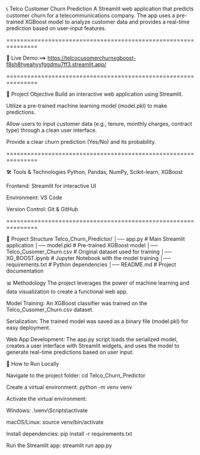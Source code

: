 📞 Telco Customer Churn Prediction
A Streamlit web application that predicts customer churn for a telecommunications company. The app uses a pre-trained XGBoost model to analyze customer data and provides a real-time prediction based on user-input features.

===============================================================

🚀 Live Demo:==> https://telcocusomerchurnxgboost-f8sh8hyeahyyfggdmu7ff3.streamlit.app/

===============================================================

📌 Project Objective
Build an interactive web application using Streamlit.

Utilize a pre-trained machine learning model (model.pkl) to make predictions.

Allow users to input customer data (e.g., tenure, monthly charges, contract type) through a clean user interface.

Provide a clear churn prediction (Yes/No) and its probability.

===============================================================

🛠️ Tools & Technologies
Python, Pandas, NumPy, Scikit-learn, XGBoost

Frontend: Streamlit for interactive UI

Environment: VS Code

Version Control: Git & GitHub

===============================================================

📂 Project Structure
Telco_Churn_Predictor/
│── app.py                 # Main Streamlit application
│── model.pkl              # Pre-trained XGBoost model
│── Telco_Cusomer_Churn.csv # Original dataset used for training
│── XG_BOOST.ipynb         # Jupyter Notebook with the model training
│── requirements.txt       # Python dependencies
│── README.md              # Project documentation

📊 Methodology
The project leverages the power of machine learning and data visualization to create a functional web app.

Model Training: An XGBoost classifier was trained on the Telco_Cusomer_Churn.csv dataset.

Serialization: The trained model was saved as a binary file (model.pkl) for easy deployment.

Web App Development: The app.py script loads the serialized model, creates a user interface with Streamlit widgets, and uses the model to generate real-time predictions based on user input.

🚀 How to Run Locally

Navigate to the project folder: cd Telco_Churn_Predictor

Create a virtual environment: python -m venv venv

Activate the virtual environment:

Windows: .\venv\Scripts\activate

macOS/Linux: source venv/bin/activate

Install dependencies: pip install -r requirements.txt

Run the Streamlit app: streamlit run app.py
